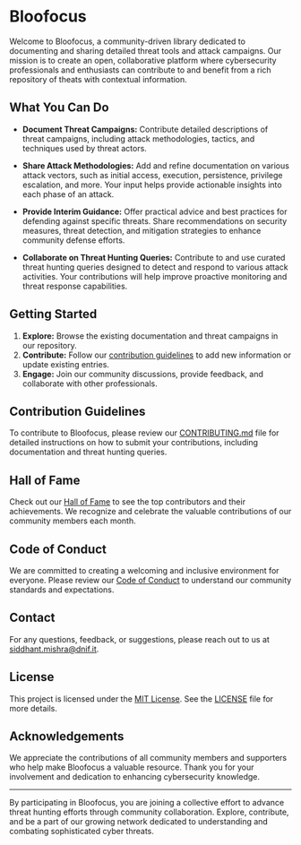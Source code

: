 # Bloofocus

Welcome to Bloofocus, a community-driven library dedicated to documenting and sharing detailed threat tools and attack campaigns. Our mission is to create an open, collaborative platform where cybersecurity professionals and enthusiasts can contribute to and benefit from a rich repository of theats with contextual information.

## What You Can Do

- **Document Threat Campaigns:** Contribute detailed descriptions of threat campaigns, including attack methodologies, tactics, and techniques used by threat actors.
  
- **Share Attack Methodologies:** Add and refine documentation on various attack vectors, such as initial access, execution, persistence, privilege escalation, and more. Your input helps provide actionable insights into each phase of an attack.
  
- **Provide Interim Guidance:** Offer practical advice and best practices for defending against specific threats. Share recommendations on security measures, threat detection, and mitigation strategies to enhance community defense efforts.

- **Collaborate on Threat Hunting Queries:** Contribute to and use curated threat hunting queries designed to detect and respond to various attack activities. Your contributions will help improve proactive monitoring and threat response capabilities.

## Getting Started

1. **Explore:** Browse the existing documentation and threat campaigns in our repository.
2. **Contribute:** Follow our [contribution guidelines](CONTRIBUTING.md) to add new information or update existing entries.
3. **Engage:** Join our community discussions, provide feedback, and collaborate with other professionals.

## Contribution Guidelines

To contribute to Bloofocus, please review our [CONTRIBUTING.md](CONTRIBUTING.md) file for detailed instructions on how to submit your contributions, including documentation and threat hunting queries.

## Hall of Fame

Check out our [Hall of Fame](hall-of-fame/) to see the top contributors and their achievements. We recognize and celebrate the valuable contributions of our community members each month.

## Code of Conduct

We are committed to creating a welcoming and inclusive environment for everyone. Please review our [Code of Conduct](CODE_OF_CONDUCT.md) to understand our community standards and expectations.

## Contact

For any questions, feedback, or suggestions, please reach out to us at [siddhant.mishra@dnif.it](mailto:siddhant.mishra@dnif.it).

## License

This project is licensed under the [MIT License](LICENSE). See the [LICENSE](LICENSE) file for more details.

## Acknowledgements

We appreciate the contributions of all community members and supporters who help make Bloofocus a valuable resource. Thank you for your involvement and dedication to enhancing cybersecurity knowledge.

---

By participating in Bloofocus, you are joining a collective effort to advance threat hunting efforts through community collaboration. Explore, contribute, and be a part of our growing network dedicated to understanding and combating sophisticated cyber threats.

